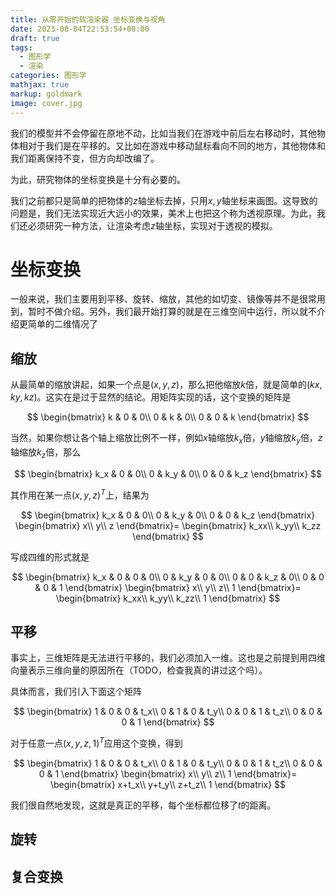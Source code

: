 ```yaml
---
title: 从零开始的软渲染器 坐标变换与视角
date: 2023-08-04T22:53:54+08:00
draft: true
tags:
  - 图形学
  - 渲染
categories: 图形学
mathjax: true
markup: goldmark
image: cover.jpg
---
```


我们的模型并不会停留在原地不动，比如当我们在游戏中前后左右移动时，其他物体相对于我们是在平移的。又比如在游戏中移动鼠标看向不同的地方，其他物体和我们距离保持不变，但方向却改编了。

为此，研究物体的坐标变换是十分有必要的。

我们之前都只是简单的把物体的$z$轴坐标去掉，只用$x,y$轴坐标来画图。这导致的问题是，我们无法实现近大远小的效果，美术上也把这个称为透视原理。为此，我们还必须研究一种方法，让渲染考虑$z$轴坐标，实现对于透视的模拟。

# 坐标变换

一般来说，我们主要用到平移、旋转、缩放，其他的如切变、镜像等并不是很常用到，暂时不做介绍。另外，我们最开始打算的就是在三维空间中运行，所以就不介绍更简单的二维情况了

## 缩放

从最简单的缩放讲起，如果一个点是$(x,y,z)$，那么把他缩放$k$倍，就是简单的$(kx,ky,kz)$。这实在是过于显然的结论。用矩阵实现的话，这个变换的矩阵是

$$
\begin{bmatrix}
 k & 0 & 0\\
 0 & k & 0\\
 0 & 0 & k
\end{bmatrix}
$$

当然，如果你想让各个轴上缩放比例不一样，例如$x$轴缩放$k_x$倍，$y$轴缩放$k_y$倍，$z$轴缩放$k_z$倍，那么

$$
\begin{bmatrix}
 k_x & 0 & 0\\
 0 & k_y & 0\\
 0 & 0 & k_z
\end{bmatrix}
$$

其作用在某一点$(x,y,z)^T$上，结果为

$$
\begin{bmatrix}
 k_x & 0 & 0\\
 0 & k_y & 0\\
 0 & 0 & k_z
\end{bmatrix}
\begin{bmatrix}
 x\\
 y\\
 z
\end{bmatrix}=
\begin{bmatrix}
 k_xx\\
 k_yy\\
 k_zz
\end{bmatrix}
$$

写成四维的形式就是

$$
\begin{bmatrix}
 k_x & 0 & 0 & 0\\
 0 & k_y & 0 & 0\\
 0 & 0 & k_z & 0\\
 0 & 0 & 0 & 1
\end{bmatrix}
\begin{bmatrix}
 x\\
 y\\
 z\\
 1
\end{bmatrix}=
\begin{bmatrix}
 k_xx\\
 k_yy\\
 k_zz\\
 1
\end{bmatrix}
$$

## 平移

事实上，三维矩阵是无法进行平移的，我们必须加入一维。这也是之前提到用四维向量表示三维向量的原因所在（TODO，检查我真的讲过这个吗）。

具体而言，我们引入下面这个矩阵

$$
\begin{bmatrix}
 1 & 0 & 0 & t_x\\
 0 & 1 & 0 & t_y\\
 0 & 0 & 1 & t_z\\
 0 & 0 & 0 & 1
\end{bmatrix}
$$

对于任意一点$(x,y,z,1)^T$应用这个变换，得到

$$
\begin{bmatrix}
 1 & 0 & 0 & t_x\\
 0 & 1 & 0 & t_y\\
 0 & 0 & 1 & t_z\\
 0 & 0 & 0 & 1
\end{bmatrix}
\begin{bmatrix}
 x\\
 y\\
 z\\
 1
\end{bmatrix}=
\begin{bmatrix}
 x+t_x\\
 y+t_y\\
 z+t_z\\
 1
\end{bmatrix}
$$

我们很自然地发现，这就是真正的平移，每个坐标都位移了$t$的距离。

## 旋转

## 复合变换
